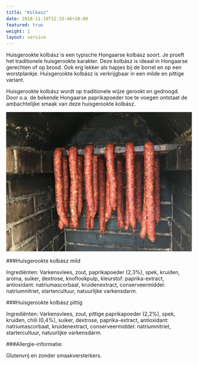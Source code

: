 ```yaml
---
title: "Kolbasz"
date: 2018-11-18T12:33:46+10:00
featured: true
weight: 1
layout: service
---
```


Huisgerookte kolbász is een typische Hongaarse kolbász soort. Je proeft het traditionele huisgerookte karakter. Deze kolbász is ideaal in Hongaarse gerechten of op brood. Ook erg lekker als hapjes bij de borrel en op een worstplankje. Huisgerookte kolbász is verkrijgbaar in een milde en pittige variant.

Huisgerookte kolbász wordt op traditionele wijze gerookt en gedroogd. Door o.a. de bekende Hongaarse paprikapoeder toe te voegen ontstaat de ambachtelijke smaak van deze huisgerookte kolbász.

![Kolbasz](/images/Kolbasz2.JPG)

###Huisgerookte kolbász mild

Ingrediënten: Varkensvlees, zout, paprikapoeder (2,3%), spek, kruiden, aroma, suiker, dextrose, knoflookpulp, kleurstof: paprika-extract, antioxidant: natriumascorbaat, kruidenextract, conserveermiddel: natriumnitriet, startercultuur, natuurlijke varkensdarm.

###Huisgerookte kolbász pittig

Ingrediënten: Varkensvlees, zout, pittige paprikapoeder (2,2%), spek, kruiden, chili (0,4%), suiker, dextrose, paprika-extract, antioxidant: natriumascorbaat, kruidenextract, conserveermiddel: natriumnitriet, startercultuur, natuurlijke varkensdarm.

###Allergie-informatie:

Glutenvrij en zonder smaakversterkers.
